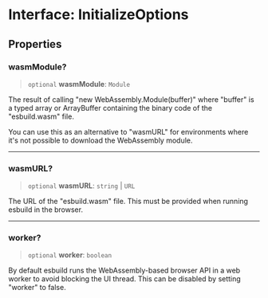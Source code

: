 # Interface: InitializeOptions

## Properties

### wasmModule?

> `optional` **wasmModule**: `Module`

The result of calling "new WebAssembly.Module(buffer)" where "buffer"
is a typed array or ArrayBuffer containing the binary code of the
"esbuild.wasm" file.

You can use this as an alternative to "wasmURL" for environments where it's
not possible to download the WebAssembly module.

---

### wasmURL?

> `optional` **wasmURL**: `string` \| `URL`

The URL of the "esbuild.wasm" file. This must be provided when running
esbuild in the browser.

---

### worker?

> `optional` **worker**: `boolean`

By default esbuild runs the WebAssembly-based browser API in a web worker
to avoid blocking the UI thread. This can be disabled by setting "worker"
to false.
